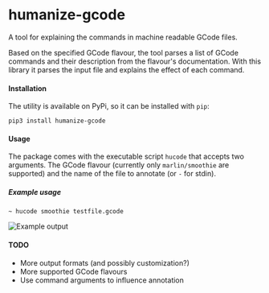 # humanize-gcode

A tool for explaining the commands in machine readable GCode files.

Based on the specified GCode flavour, the tool parses a list of GCode commands and their description from the flavour's documentation. With this library it parses the input file and explains the effect of each command.

#### Installation

The utility is available on PyPi, so it can be installed with `pip`:

`pip3 install humanize-gcode`

#### Usage

The package comes with the executable script `hucode` that accepts two arguments. The GCode flavour (currently only `marlin/smoothie` are supported) and the name of the file to annotate (or `-` for stdin).

##### Example usage

`~ hucode smoothie testfile.gcode`

![Example output](https://i.imgur.com/u87tTqs.png)

#### TODO

- More output formats (and possibly customization?)
- More supported GCode flavours
- Use command arguments to influence annotation

